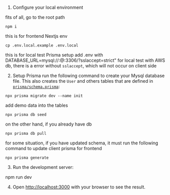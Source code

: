
1. Configure your local environment

fits of all, go to the root path
```
npm i
```

this is for frontend Nextjs env
```
cp .env.local.example .env.local
```

this is for local test Prisma setup
add .env with DATABASE_URL=mysql://<name>:<pw>@<url>:3306/<db>?sslaccept=strict" for local test with AWS db, there is a error without `sslaccept`, which will not occur on client side

2. Setup Prisma
run the following command to create your Mysql database file. This also creates the `User` and others tables that are defined in [`prisma/schema.prisma`](./prisma/schema.prisma):
```
npx prisma migrate dev --name init
```

add demo data into the tables
```
npx prisma db seed
```

on the other hand, if you already have db
```
npx prisma db pull
```

for some situation, if you have updated schema, it must run the following command to update client prisma for frontend
```
npx prisma generate
```

3. Run the development server:

npm run dev

4. Open [http://localhost:3000](http://localhost:3000) with your browser to see the result.

